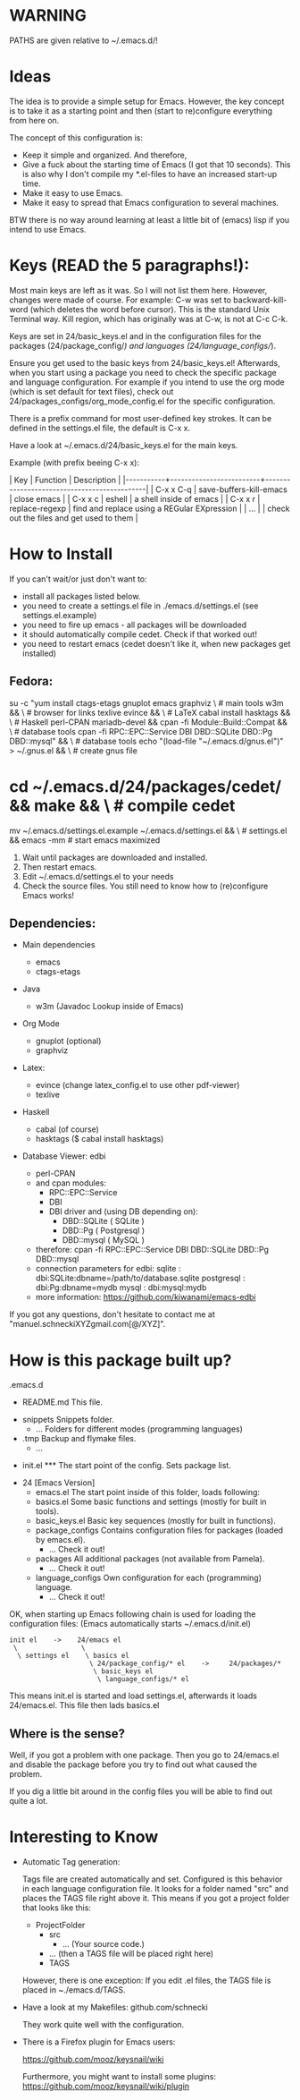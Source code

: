 WARNING
=======

PATHS are given relative to ~/.emacs.d/!


Ideas
=====

The idea is to provide a simple setup for Emacs. However, the key
concept is to take it as a starting point and then (start to
re)configure everything from here on.

The concept of this configuration is:
   - Keep it simple and organized. And therefore,
   - Give a fuck about the starting time of Emacs (I got that 10
     seconds). This is also why I don't compile my *.el-files to have
     an increased start-up time.
   - Make it easy to use Emacs.
   - Make it easy to spread that Emacs configuration to several
     machines.


BTW there is no way around learning at least a little bit of (emacs)
lisp if you intend to use Emacs.


Keys (READ the 5 paragraphs!):
==============================

Most main keys are left as it was. So I will not list them here.
However, changes were made of course. For example: C-w was set to
backward-kill-word (which deletes the word before cursor). This is the
standard Unix Terminal way. Kill region, which has originally was at
C-w, is not at C-c C-k.

Keys are set in 24/basic_keys.el and in the configuration files for
the packages (24/package_config/*) and languages
(24/language_configs/*).

Ensure you get used to the basic keys from 24/basic_keys.el!
Afterwards, when you start using a package you need to check the
specific package and language configuration. For example if you intend
to use the org mode (which is set default for text files), check out
24/packages_configs/org_mode_config.el for the specific configuration.


There is a prefix command for most user-defined key strokes. It can be
defined in the settings.el file, the default is C-x x.

Have a look at ~/.emacs.d/24/basic_keys.el for the main keys.

Example (with prefix beeing C-x x):

| Key       | Function                | Description                                 |
|-----------+-------------------------+---------------------------------------------|
| C-x x C-q | save-buffers-kill-emacs | close emacs                                 |
| C-x x c   | eshell                  | a shell inside of emacs                     |
| C-x x r   | replace-regexp          | find and replace using a REGular EXpression |
| ...       |                         | check out the files and get used to them    |


How to Install
==============

If you can't wait/or just don't want to:
 - install all packages listed below.
 - you need to create a settings.el file in ./emacs.d/settings.el (see settings.el.example)
 - you need to fire up emacs - all packages will be downloaded
 - it should automatically compile cedet. Check if that worked out!
 - you need to restart emacs (cedet doesn't like it, when new packages get installed)


Fedora:
-------

su -c "yum install ctags-etags gnuplot emacs graphviz \                # main tools
w3m && \                                                               # browser for links
texlive evince &&  \                                                   # LaTeX
cabal install hasktags && \                                            # Haskell
perl-CPAN mariadb-devel && cpan -fi Module::Build::Compat && \         # database tools
cpan -fi RPC::EPC::Service DBI DBD::SQLite DBD::Pg DBD::mysql" && \    # database tools
echo "(load-file \"~/.emacs.d/gnus.el\")" > ~/.gnus.el && \            # create gnus file
# cd ~/.emacs.d/24/packages/cedet/ && make && \                          # compile cedet
mv ~/.emacs.d/settings.el.example ~/.emacs.d/settings.el && \          # settings.el
&& emacs -mm                                                           # start emacs maximized


1. Wait until packages are downloaded and installed.
2. Then restart emacs.
3. Edit ~/.emacs.d/settings.el to your needs
4. Check the source files. You still need to know how to (re)configure Emacs works!


Dependencies:
-------------

+ Main dependencies
  - emacs
  - ctags-etags

+ Java
  - w3m (Javadoc Lookup inside of Emacs)

+ Org Mode
  - gnuplot (optional)
  - graphviz

+ Latex:
  - evince (change latex_config.el to use other pdf-viewer)
  - texlive

+ Haskell
  - cabal (of course)
  - hasktags ($ cabal install hasktags)

+ Database Viewer: edbi
  - perl-CPAN
  - and cpan modules:
     - RPC::EPC::Service
     - DBI
     - DBI driver and (using DB depending on):
          - DBD::SQLite        ( SQLite )
          - DBD::Pg            ( Postgresql )
          - DBD::mysql         ( MySQL )
  - therefore: cpan -fi RPC::EPC::Service DBI DBD::SQLite DBD::Pg DBD::mysql
  - connection parameters for edbi:
     sqlite : dbi:SQLite:dbname=/path/to/database.sqlite
     postgresql : dbi:Pg:dbname=mydb
     mysql : dbi:mysql:mydb
  - more information: https://github.com/kiwanami/emacs-edbi


If you got any questions, don't hesitate to contact me at "manuel.schneckiXYZgmail.com[@/XYZ]".


How is this package built up?
=============================

.emacs.d
   - README.md               This file.
   + snippets                Snippets folder.
       - ...                 Folders for different modes (programming languages)
   + .tmp                    Backup and flymake files.
       - ...
   - init.el ***             The start point of the config. Sets package list.
   + 24  [Emacs Version]
       - emacs.el            The start point inside of this folder, loads following:
       - basics.el           Some basic functions and settings (mostly for built in tools).
       - basic_keys.el       Basic key sequences (mostly for built in functions).
       + package_configs     Contains configuration files for packages (loaded by emacs.el).
          - ...              Check it out!
       + packages            All additional packages (not available from Pamela).
          - ...              Check it out!
       + language_configs    Own configuration for each (programming) language.
          - ...              Check it out!


OK, when starting up Emacs following chain is used for loading the
configuration files: (Emacs automatically starts ~/.emacs.d/init.el)


    init el    ->    24/emacs el
     \                \
      \ settings el    \ basics el
                        \ 24/package_config/* el    ->     24/packages/*
                         \ basic_keys el
                          \ language_configs/* el


This means init.el is started and load settings.el, afterwards it
loads 24/emacs.el. This file then lads basics.el


Where is the sense?
-------------------

Well, if you got a problem with one package. Then you go to
24/emacs.el and disable the package before you try to find out what
caused the problem.


If you dig a little bit around in the config files you will be able to
find out quite a lot.


Interesting to Know
===================


 - Automatic Tag generation:

   Tags file are created automatically and set. Configured is this
   behavior in each language configuration file. It looks for a folder
   named "src" and places the TAGS file right above it. This means if
   you got a project folder that looks like this:

    + ProjectFolder
       + src
          - ...    (Your source code.)
       - ...       (then a TAGS file will be placed right here)
       - TAGS

   However, there is one exception: If you edit .el files, the TAGS
   file is placed in ~./emacs.d/TAGS.

 - Have a look at my Makefiles: github.com/schnecki

   They work quite well with the configuration.

 - There is a Firefox plugin for Emacs users:

   https://github.com/mooz/keysnail/wiki

   Furthermore, you might want to install some plugins:
   https://github.com/mooz/keysnail/wiki/plugin
